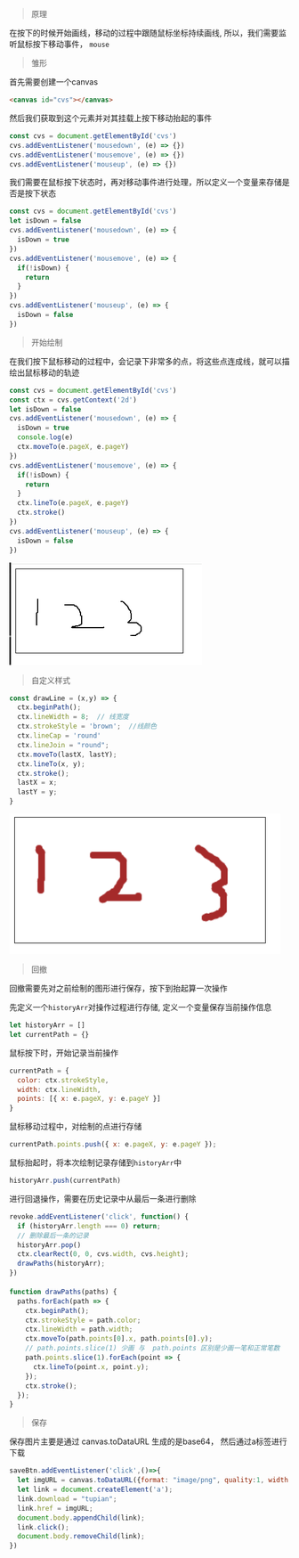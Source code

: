 
>  原理

在按下的时候开始画线，移动的过程中跟随鼠标坐标持续画线,
所以，我们需要监听鼠标按下移动事件， `mouse`

>  雏形

首先需要创建一个canvas

```html
<canvas id="cvs"></canvas>
```

然后我们获取到这个元素并对其挂载上按下移动抬起的事件
```js
const cvs = document.getElementById('cvs')
cvs.addEventListener('mousedown', (e) => {})
cvs.addEventListener('mousemove', (e) => {})
cvs.addEventListener('mouseup', (e) => {})
```

我们需要在鼠标按下状态时，再对移动事件进行处理，所以定义一个变量来存储是否是按下状态
```js
const cvs = document.getElementById('cvs')
let isDown = false
cvs.addEventListener('mousedown', (e) => {
  isDown = true
})
cvs.addEventListener('mousemove', (e) => {
  if(!isDown) {
    return
  }
})
cvs.addEventListener('mouseup', (e) => {
  isDown = false
})
```

>  开始绘制

在我们按下鼠标移动的过程中，会记录下非常多的点，将这些点连成线，就可以描绘出鼠标移动的轨迹

```js
const cvs = document.getElementById('cvs')
const ctx = cvs.getContext('2d')
let isDown = false
cvs.addEventListener('mousedown', (e) => {
  isDown = true
  console.log(e)
  ctx.moveTo(e.pageX, e.pageY)
})
cvs.addEventListener('mousemove', (e) => {
  if(!isDown) {
    return
  }
  ctx.lineTo(e.pageX, e.pageY)
  ctx.stroke()
})
cvs.addEventListener('mouseup', (e) => {
  isDown = false
})
```
![avatar](./../images/css/canvas/1.png)

> 自定义样式

```js
const drawLine = (x,y) => {
  ctx.beginPath();
  ctx.lineWidth = 8;  // 线宽度
  ctx.strokeStyle = 'brown';  //线颜色
  ctx.lineCap = 'round'
  ctx.lineJoin = "round";
  ctx.moveTo(lastX, lastY);
  ctx.lineTo(x, y);
  ctx.stroke();
  lastX = x;
  lastY = y;
}

```

![avatar](./../images/css/canvas/2.png)

> 回撤

回撤需要先对之前绘制的图形进行保存，按下到抬起算一次操作

先定义一个`historyArr`对操作过程进行存储, 定义一个变量保存当前操作信息

```js
let historyArr = []
let currentPath = {}
```

鼠标按下时，开始记录当前操作
```js
currentPath = {
  color: ctx.strokeStyle,
  width: ctx.lineWidth,
  points: [{ x: e.pageX, y: e.pageY }]
}
```

鼠标移动过程中，对绘制的点进行存储

```js
currentPath.points.push({ x: e.pageX, y: e.pageY });
```

鼠标抬起时，将本次绘制记录存储到`historyArr`中
```js
historyArr.push(currentPath)
```

进行回退操作，需要在历史记录中从最后一条进行删除
```js
revoke.addEventListener('click', function() {
  if (historyArr.length === 0) return;
  // 删除最后一条的记录
  historyArr.pop()
  ctx.clearRect(0, 0, cvs.width, cvs.height);
  drawPaths(historyArr);
})

function drawPaths(paths) {
  paths.forEach(path => {
    ctx.beginPath();
    ctx.strokeStyle = path.color;
    ctx.lineWidth = path.width;
    ctx.moveTo(path.points[0].x, path.points[0].y);
    // path.points.slice(1) 少画 与  path.points 区别是少画一笔和正常笔数
    path.points.slice(1).forEach(point => {
      ctx.lineTo(point.x, point.y);
    });
    ctx.stroke();
  });
}
```

> 保存

保存图片主要是通过 canvas.toDataURL 生成的是base64，
然后通过a标签进行下载

```js
saveBtn.addEventListener('click',()=>{
  let imgURL = canvas.toDataURL({format: "image/png", quality:1, width:600, height:400});
  let link = document.createElement('a');
  link.download = "tupian";
  link.href = imgURL;
  document.body.appendChild(link);
  link.click();
  document.body.removeChild(link);
})

```